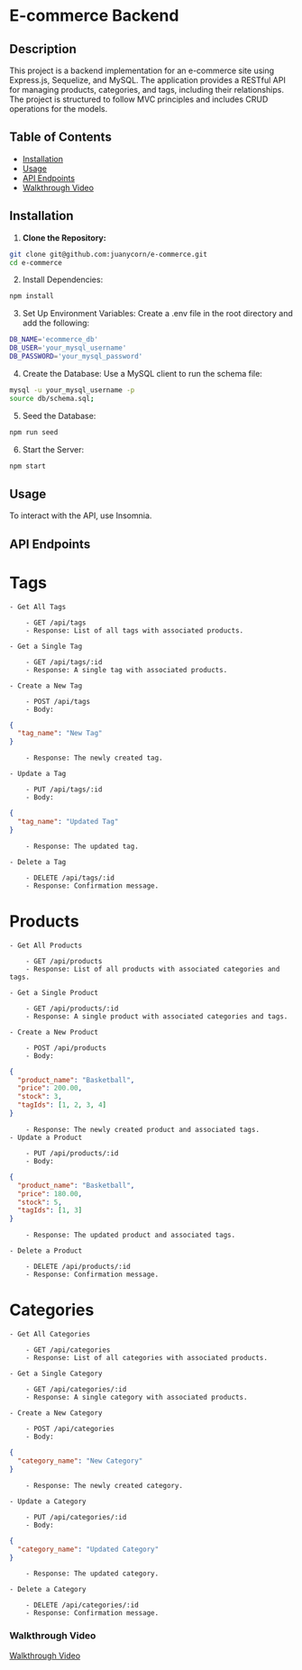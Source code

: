 # E-commerce Backend

## Description

This project is a backend implementation for an e-commerce site using Express.js, Sequelize, and MySQL. The application provides a RESTful API for managing products, categories, and tags, including their relationships. The project is structured to follow MVC principles and includes CRUD operations for the models.

## Table of Contents

- [Installation](#installation)
- [Usage](#usage)
- [API Endpoints](#api-endpoints)
- [Walkthrough Video](#walkthrough-video)

## Installation

1. **Clone the Repository:**
```bash
git clone git@github.com:juanycorn/e-commerce.git
cd e-commerce
```
2. Install Dependencies:

```bash
npm install
```
3. Set Up Environment Variables:
Create a .env file in the root directory and add the following:

```bash
DB_NAME='ecommerce_db'
DB_USER='your_mysql_username'
DB_PASSWORD='your_mysql_password'
```

4. Create the Database:
Use a MySQL client to run the schema file:

```bash
mysql -u your_mysql_username -p
source db/schema.sql;
```

5. Seed the Database:

```bash
npm run seed
```

6. Start the Server:

```bash
npm start
```

## Usage

To interact with the API, use Insomnia.

## API Endpoints

# Tags
    - Get All Tags

        - GET /api/tags
        - Response: List of all tags with associated products.

    - Get a Single Tag

        - GET /api/tags/:id
        - Response: A single tag with associated products.

    - Create a New Tag

        - POST /api/tags
        - Body:
```json
{
  "tag_name": "New Tag"
}
```
        - Response: The newly created tag.

    - Update a Tag

        - PUT /api/tags/:id
        - Body:
```json
{
  "tag_name": "Updated Tag"
}
```
        - Response: The updated tag.

    - Delete a Tag

        - DELETE /api/tags/:id
        - Response: Confirmation message.

# Products
    - Get All Products

        - GET /api/products
        - Response: List of all products with associated categories and tags.

    - Get a Single Product

        - GET /api/products/:id
        - Response: A single product with associated categories and tags.

    - Create a New Product

        - POST /api/products
        - Body:
```json
{
  "product_name": "Basketball",
  "price": 200.00,
  "stock": 3,
  "tagIds": [1, 2, 3, 4]
}
```
        - Response: The newly created product and associated tags.
    - Update a Product

        - PUT /api/products/:id
        - Body:
```json
{
  "product_name": "Basketball",
  "price": 180.00,
  "stock": 5,
  "tagIds": [1, 3]
}
```
        - Response: The updated product and associated tags.

    - Delete a Product

        - DELETE /api/products/:id
        - Response: Confirmation message.

# Categories
    - Get All Categories

        - GET /api/categories
        - Response: List of all categories with associated products.

    - Get a Single Category

        - GET /api/categories/:id
        - Response: A single category with associated products.

    - Create a New Category

        - POST /api/categories
        - Body:
```json
{
  "category_name": "New Category"
}
```
        - Response: The newly created category.

    - Update a Category

        - PUT /api/categories/:id
        - Body:
```json
{
  "category_name": "Updated Category"
}
```
        - Response: The updated category.

    - Delete a Category

        - DELETE /api/categories/:id
        - Response: Confirmation message.

### Walkthrough Video
[Walkthrough Video](#)
